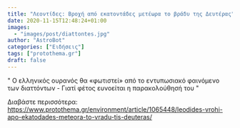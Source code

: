 ```yaml
---
title: "Λεοντίδες: Βροχή από εκατοντάδες μετέωρα το βράδυ της Δευτέρας"
date: 2020-11-15T12:48:24+01:00
images:
  - "images/post/diattontes.jpg"
author: "AstroBot"
categories: ["Ειδήσεις"]
tags: ["protothema.gr"]
draft: false
---
```


" Ο ελληνικός ουρανός θα «φωτιστεί» από το εντυπωσιακό φαινόμενο των διαττόντων - Γιατί φέτος ευνοείται η παρακολούθησή του "

Διαβάστε περισσότερα: https://www.protothema.gr/environment/article/1065448/leodides-vrohi-apo-ekatodades-meteora-to-vradu-tis-deuteras/
